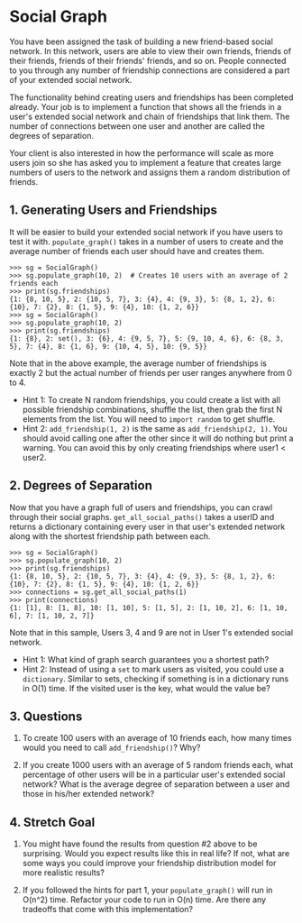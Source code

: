 # Social Graph

You have been assigned the task of building a new friend-based social network. In this network, users are able to view their own friends, friends of their friends, friends of their friends' friends, and so on. People connected to you through any number of friendship connections are considered a part of your extended social network.

The functionality behind creating users and friendships has been completed already. Your job is to implement a function that shows all the friends in a user's extended social network and chain of friendships that link them. The number of connections between one user and another are called the degrees of separation.

Your client is also interested in how the performance will scale as more users join so she has asked you to implement a feature that creates large numbers of users to the network and assigns them a random distribution of friends.

## 1. Generating Users and Friendships

It will be easier to build your extended social network if you have users to test it with. `populate_graph()` takes in a number of users to create and the average number of friends each user should have and creates them.

```
>>> sg = SocialGraph()
>>> sg.populate_graph(10, 2)  # Creates 10 users with an average of 2 friends each
>>> print(sg.friendships)
{1: {8, 10, 5}, 2: {10, 5, 7}, 3: {4}, 4: {9, 3}, 5: {8, 1, 2}, 6: {10}, 7: {2}, 8: {1, 5}, 9: {4}, 10: {1, 2, 6}}
>>> sg = SocialGraph()
>>> sg.populate_graph(10, 2)
>>> print(sg.friendships)
{1: {8}, 2: set(), 3: {6}, 4: {9, 5, 7}, 5: {9, 10, 4, 6}, 6: {8, 3, 5}, 7: {4}, 8: {1, 6}, 9: {10, 4, 5}, 10: {9, 5}}
```

Note that in the above example, the average number of friendships is exactly 2 but the actual number of friends per user ranges anywhere from 0 to 4.

* Hint 1: To create N random friendships, you could create a list with all possible friendship combinations, shuffle the list, then grab the first N elements from the list. You will need to `import random` to get shuffle.
* Hint 2: `add_friendship(1, 2)` is the same as `add_friendship(2, 1)`. You should avoid calling one after the other since it will do nothing but print a warning. You can avoid this by only creating friendships where user1 < user2.

## 2. Degrees of Separation

Now that you have a graph full of users and friendships, you can crawl through their social graphs. `get_all_social_paths()` takes a userID and returns a dictionary containing every user in that user's extended network along with the shortest friendship path between each.

```
>>> sg = SocialGraph()
>>> sg.populate_graph(10, 2)
>>> print(sg.friendships)
{1: {8, 10, 5}, 2: {10, 5, 7}, 3: {4}, 4: {9, 3}, 5: {8, 1, 2}, 6: {10}, 7: {2}, 8: {1, 5}, 9: {4}, 10: {1, 2, 6}}
>>> connections = sg.get_all_social_paths(1)
>>> print(connections)
{1: [1], 8: [1, 8], 10: [1, 10], 5: [1, 5], 2: [1, 10, 2], 6: [1, 10, 6], 7: [1, 10, 2, 7]}
```
Note that in this sample, Users 3, 4 and 9 are not in User 1's extended social network.

* Hint 1: What kind of graph search guarantees you a shortest path?
* Hint 2: Instead of using a `set` to mark users as visited, you could use a `dictionary`. Similar to sets, checking if something is in a dictionary runs in O(1) time. If the visited user is the key, what would the value be?

## 3. Questions

1. To create 100 users with an average of 10 friends each, how many times would you need to call `add_friendship()`? Why?

2. If you create 1000 users with an average of 5 random friends each, what percentage of other users will be in a particular user's extended social network? What is the average degree of separation between a user and those in his/her extended network?




## 4. Stretch Goal

1. You might have found the results from question #2 above to be surprising. Would you expect results like this in real life? If not, what are some ways you could improve your friendship distribution model for more realistic results?

2. If you followed the hints for part 1, your `populate_graph()` will run in O(n^2) time. Refactor your code to run in O(n) time. Are there any tradeoffs that come with this implementation?

